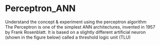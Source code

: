 # Perceptron_ANN
Understand the concept &amp; experiment using the perceptron algorithm <br>
The Perceptron is one of the simplest ANN architectures, invented in 1957 by Frank Rosenblatt. It is based on a slightly different artificial neuron (shown in the figure below) called a threshold logic unit (TLU)
